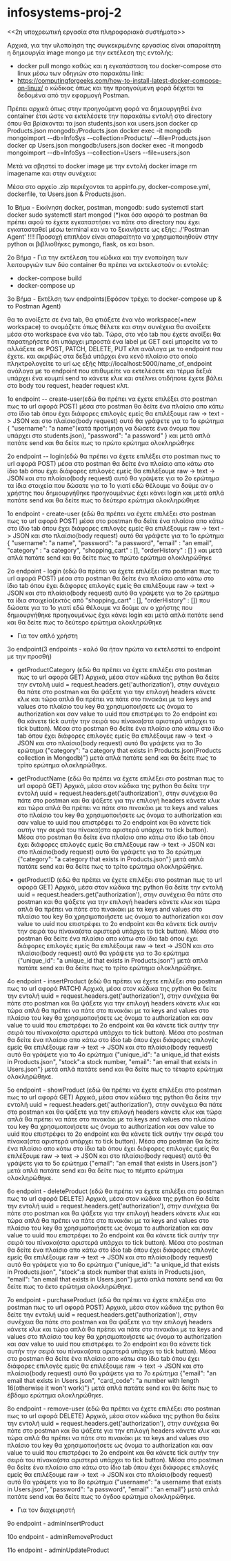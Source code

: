 # infosystems-proj-2
<<2η υποχρεωτική εργασία στα πληροφοριακά συστήματα>>

Αρχικά, για την υλοποίηση της συγκεκριμένης εργασίας είναι απαραίτητη η δημιουργία image mongo με την εκτέλεση της εντολής:
- docker pull mongo
καθώς και η εγκατάσταση του docker-compose στο linux μέσω των οδηγιών στο παρακάτω link:
- https://computingforgeeks.com/how-to-install-latest-docker-compose-on-linux/
ο κώδικας όπως και την προηγούμενη φορά δέχεται τα δεδομένα από την εφαρμογή Postman.

Πρέπει αρχικά όπως στην προηγούμενη φορά να δημιουργηθεί ένα container έτσι ώστε να εκτελέσετε την παρακάτω εντολή στο directory όπου θα βρίσκονται τα json students.json και users.json docker cp Products.json mongodb:/Products.json docker exec -it mongodb mongoimport --db=InfoSys --collection=Products/ --file=Products.json docker cp Users.json mongodb:/users.json docker exec -it mongodb mongoimport --db=InfoSys --collection=Users --file=users.json

Mετά να σβηστεί το docker image με την εντολή docker image rm imagename και στην συνέχεια:

Μέσα στο αρχείο .zip περιέχονται τα appinfo.py, docker-compose.yml, dockerfile, τα Users.json & Products.json.

1ο Βήμα - Eκκίνηση docker, postman, mongodb: sudo systemctl start docker sudo systemctl start mongod (*)και όσο αφορά το postman θα πρέπει αφού το έχετε εγκαταστήσει να πάτε στο directory που έχει εγκατασταθεί μέσω terminal και να το ξεκινήσετε ως εξής: ./'Postman Agent' !!!! Προσοχή επιπλέον είναι απαραίτητο να χρησιμοποιηθούν στην python οι βιβλιοθήκες pymongo, flask, os και bson.

2o Bήμα - Για την εκτέλεση του κώδικα και την ενοποίηση των λειτουργιών των δύο container θα πρέπει να εκτελεστούν οι εντολές:
- docker-compose build
- docker-compose up

3o Bήμα - Εκτέλση των endpoints(Eφόσον τρέχει το docker-compose up & το Postman Agent)

θα το ανοίξετε σε ένα tab, θα φτιάξετε ένα νέο workspace(+new workspace) το ονομάζετε όπως θέλετε και στην συνέχεια θα ανοίξετε μέσα στο workspace ένα νέο tab. Tώρα, στο νέο tab που έχετε ανοίξει θα παρατηρήσετε ότι υπάρχει μπροστά ένα label με GET εκεί μπορείτε να το αλλάξετε σε POST, PATCH, DELETE, PUT κλπ ανάλογα με το endpoint που έχετε. και ακριβώς στα δεξιά υπάρχει ένα κενό πλαίσιο στο οποίο πληκτρολογείτε το url ως εξής http://localhost:5000/name_of_endpoint ανάλογα με το endpoint που επιθυμείτε να εκτελέσετε και τέρμα δεξιά υπάρχει ένα κουμπί send το κάνετε κλικ και στέλνει οτιδήποτε έχετε βάλει στο body του request, header request κλπ.

1ο endpoint -- create-user(εδώ θα πρέπει να έχετε επιλέξει στο postman πως το url αφορά POST) μέσα στο postman θα δείτε ένα πλαίσιο απο κάτω στο ίδιο tab όπου έχει διάφορες επιλογές εμείς θα επιλέξουμε raw -> text -> JSON και στο πλαίσιο(body request) αυτό θα γράψετε για το 1ο ερώτημα { "username": "a name"(κατά προτίμηση να δώσετε ένα όνομα που υπάρχει στο students.json), "password": "a password" } και μετά απλά πατάτε send και θα δείτε πως το πρώτο ερώτημα ολοκληρώθηκε

2ο endpoint -- login(εδώ θα πρέπει να έχετε επιλέξει στο postman πως το url αφορά POST) μέσα στο postman θα δείτε ένα πλαίσιο απο κάτω στο ίδιο tab όπου έχει διάφορες επιλογές εμείς θα επιλέξουμε raw -> text -> JSON και στο πλαίσιο(body request) αυτό θα γράψετε για το 2ο ερώτημα τα ίδια στοιχεία που δώσατε για το 1ο γιατί εδώ θέλουμε να δούμε αν ο χρήστης που δημιουργήθηκε προηγουμένως έχει κάνει login και μετά απλά πατάτε send και θα δείτε πως το δεύτερο ερώτημα ολοκληρώθηκε

1o endpoint - create-user
(εδώ θα πρέπει να έχετε επιλέξει στο postman πως το url αφορά POST) μέσα στο postman θα δείτε ένα πλαίσιο απο κάτω στο ίδιο tab όπου έχει διάφορες επιλογές εμείς θα επιλέξουμε raw -> text -> JSON και στο πλαίσιο(body request) αυτό θα γράψετε για το 1ο ερώτημα { "username": "a name", "password": "a password", "email" : "an email", "category" : "a category", "shopping_cart" : [], "orderHistory" : [] } και μετά απλά πατάτε send και θα δείτε πως το πρώτο ερώτημα ολοκληρώθηκε

2o endpoint - login
(εδώ θα πρέπει να έχετε επιλέξει στο postman πως το url αφορά POST) μέσα στο postman θα δείτε ένα πλαίσιο απο κάτω στο ίδιο tab όπου έχει διάφορες επιλογές εμείς θα επιλέξουμε raw -> text -> JSON και στο πλαίσιο(body request) αυτό θα γράψετε για το 2ο ερώτημα τα ίδια στοιχεία(εκτός από "shopping_cart" : [], "orderHistory" : []) που δώσατε για το 1ο γιατί εδώ θέλουμε να δούμε αν ο χρήστης που δημιουργήθηκε προηγουμένως έχει κάνει login και μετά απλά πατάτε send και θα δείτε πως το δεύτερο ερώτημα ολοκληρώθηκε

- Για τον απλό χρήστη

3o endpoint(3 endpoints - καλό θα ήταν πρώτα να εκτελεστεί το endpoint με την προσθή) 
- getProductCategory
(εδώ θα πρέπει να έχετε επιλέξει στο postman πως το url αφορά GET) Aρχικά, μέσα στον κώδικα της python θα δείτε την εντολή uuid = request.headers.get('authorization'), στην συνέχεια θα πάτε στο postman και θα ψάξετε για την επιλογή headers κάνετε κλικ και τώρα απλά θα πρέπει να πάτε στο πινακάκι με τα keys and values στο πλαίσιο του key θα χρησιμοποιήσετε ως όνομα το authorization και σαν value το uuid που επιστρέφει το 2o endpoint και θα κάνετε tick αυτήν την σειρά του πίνακα(στα αριστερά υπάρχει το tick button). Mέσα στο postman θα δείτε ένα πλαίσιο απο κάτω στο ίδιο tab όπου έχει διάφορες επιλογές εμείς θα επιλέξουμε raw -> text -> JSON και στο πλαίσιο(body request) αυτό θα γράψετε για το 3ο ερώτημα {"category": "a category that exists in Products.json(Products collection in Mongodb)"} μετά απλά πατάτε send και θα δείτε πως το τρίτο ερώτημα ολοκληρώθηκε.

- getProductName
(εδώ θα πρέπει να έχετε επιλέξει στο postman πως το url αφορά GET) Aρχικά, μέσα στον κώδικα της python θα δείτε την εντολή uuid = request.headers.get('authorization'), στην συνέχεια θα πάτε στο postman και θα ψάξετε για την επιλογή headers κάνετε κλικ και τώρα απλά θα πρέπει να πάτε στο πινακάκι με τα keys and values στο πλαίσιο του key θα χρησιμοποιήσετε ως όνομα το authorization και σαν value το uuid που επιστρέφει το 2o endpoint και θα κάνετε tick αυτήν την σειρά του πίνακα(στα αριστερά υπάρχει το tick button). Mέσα στο postman θα δείτε ένα πλαίσιο απο κάτω στο ίδιο tab όπου έχει διάφορες επιλογές εμείς θα επιλέξουμε raw -> text -> JSON και στο πλαίσιο(body request) αυτό θα γράψετε για το 3ο ερώτημα {"category": "a category that exists in Products.json"} μετά απλά πατάτε send και θα δείτε πως το τρίτο ερώτημα ολοκληρώθηκε.

- getProductID
(εδώ θα πρέπει να έχετε επιλέξει στο postman πως το url αφορά GET) Aρχικά, μέσα στον κώδικα της python θα δείτε την εντολή uuid = request.headers.get('authorization'), στην συνέχεια θα πάτε στο postman και θα ψάξετε για την επιλογή headers κάνετε κλικ και τώρα απλά θα πρέπει να πάτε στο πινακάκι με τα keys and values στο πλαίσιο του key θα χρησιμοποιήσετε ως όνομα το authorization και σαν value το uuid που επιστρέφει το 2o endpoint και θα κάνετε tick αυτήν την σειρά του πίνακα(στα αριστερά υπάρχει το tick button). Mέσα στο postman θα δείτε ένα πλαίσιο απο κάτω στο ίδιο tab όπου έχει διάφορες επιλογές εμείς θα επιλέξουμε raw -> text -> JSON και στο πλαίσιο(body request) αυτό θα γράψετε για το 3ο ερώτημα {"unique_id": "a unique_id that exists in Products.json"} μετά απλά πατάτε send και θα δείτε πως το τρίτο ερώτημα ολοκληρώθηκε.

4o endpoint - insertProduct
(εδώ θα πρέπει να έχετε επιλέξει στο postman πως το url αφορά PATCH) Aρχικά, μέσα στον κώδικα της python θα δείτε την εντολή uuid = request.headers.get('authorization'), στην συνέχεια θα πάτε στο postman και θα ψάξετε για την επιλογή headers κάνετε κλικ και τώρα απλά θα πρέπει να πάτε στο πινακάκι με τα keys and values στο πλαίσιο του key θα χρησιμοποιήσετε ως όνομα το authorization και σαν value το uuid που επιστρέφει το 2o endpoint και θα κάνετε tick αυτήν την σειρά του πίνακα(στα αριστερά υπάρχει το tick button). Mέσα στο postman θα δείτε ένα πλαίσιο απο κάτω στο ίδιο tab όπου έχει διάφορες επιλογές εμείς θα επιλέξουμε raw -> text -> JSON και στο πλαίσιο(body request) αυτό θα γράψετε για το 4ο ερώτημα {"unique_id": "a unique_id that exists in Products.json", "stock":a stock number, "email": "an email that exists in Users.json"} μετά απλά πατάτε send και θα δείτε πως το τέταρτο ερώτημα ολοκληρώθηκε.

5o endpoint - showProduct
(εδώ θα πρέπει να έχετε επιλέξει στο postman πως το url αφορά GET) Aρχικά, μέσα στον κώδικα της python θα δείτε την εντολή uuid = request.headers.get('authorization'), στην συνέχεια θα πάτε στο postman και θα ψάξετε για την επιλογή headers κάνετε κλικ και τώρα απλά θα πρέπει να πάτε στο πινακάκι με τα keys and values στο πλαίσιο του key θα χρησιμοποιήσετε ως όνομα το authorization και σαν value το uuid που επιστρέφει το 2o endpoint και θα κάνετε tick αυτήν την σειρά του πίνακα(στα αριστερά υπάρχει το tick button). Mέσα στο postman θα δείτε ένα πλαίσιο απο κάτω στο ίδιο tab όπου έχει διάφορες επιλογές εμείς θα επιλέξουμε raw -> text -> JSON και στο πλαίσιο(body request) αυτό θα γράψετε για το 5ο ερώτημα {"email": "an email that exists in Users.json"} μετά απλά πατάτε send και θα δείτε πως το πέμπτο ερώτημα ολοκληρώθηκε.

6o endpoint - deleteProduct
(εδώ θα πρέπει να έχετε επιλέξει στο postman πως το url αφορά DELETE) Aρχικά, μέσα στον κώδικα της python θα δείτε την εντολή uuid = request.headers.get('authorization'), στην συνέχεια θα πάτε στο postman και θα ψάξετε για την επιλογή headers κάνετε κλικ και τώρα απλά θα πρέπει να πάτε στο πινακάκι με τα keys and values στο πλαίσιο του key θα χρησιμοποιήσετε ως όνομα το authorization και σαν value το uuid που επιστρέφει το 2o endpoint και θα κάνετε tick αυτήν την σειρά του πίνακα(στα αριστερά υπάρχει το tick button). Mέσα στο postman θα δείτε ένα πλαίσιο απο κάτω στο ίδιο tab όπου έχει διάφορες επιλογές εμείς θα επιλέξουμε raw -> text -> JSON και στο πλαίσιο(body request) αυτό θα γράψετε για το 6ο ερώτημα {"unique_id": "a unique_id that exists in Products.json", "stock":a stock number that exists in Products.json, "email": "an email that exists in Users.json"} μετά απλά πατάτε send και θα δείτε πως το έκτο ερώτημα ολοκληρώθηκε.

7o endpoint - purchaseProduct
(εδώ θα πρέπει να έχετε επιλέξει στο postman πως το url αφορά POST) Aρχικά, μέσα στον κώδικα της python θα δείτε την εντολή uuid = request.headers.get('authorization'), στην συνέχεια θα πάτε στο postman και θα ψάξετε για την επιλογή headers κάνετε κλικ και τώρα απλά θα πρέπει να πάτε στο πινακάκι με τα keys and values στο πλαίσιο του key θα χρησιμοποιήσετε ως όνομα το authorization και σαν value το uuid που επιστρέφει το 2o endpoint και θα κάνετε tick αυτήν την σειρά του πίνακα(στα αριστερά υπάρχει το tick button). Mέσα στο postman θα δείτε ένα πλαίσιο απο κάτω στο ίδιο tab όπου έχει διάφορες επιλογές εμείς θα επιλέξουμε raw -> text -> JSON και στο πλαίσιο(body request) αυτό θα γράψετε για το 7ο ερώτημα {"email": "an email that exists in Users.json", "card_code": "a number with length 16(otherwise it won't work)"} μετά απλά πατάτε send και θα δείτε πως το έβδομο ερώτημα ολοκληρώθηκε.

8o endpoint - remove-user
(εδώ θα πρέπει να έχετε επιλέξει στο postman πως το url αφορά DELETE) Aρχικά, μέσα στον κώδικα της python θα δείτε την εντολή uuid = request.headers.get('authorization'), στην συνέχεια θα πάτε στο postman και θα ψάξετε για την επιλογή headers κάνετε κλικ και τώρα απλά θα πρέπει να πάτε στο πινακάκι με τα keys and values στο πλαίσιο του key θα χρησιμοποιήσετε ως όνομα το authorization και σαν value το uuid που επιστρέφει το 2o endpoint και θα κάνετε tick αυτήν την σειρά του πίνακα(στα αριστερά υπάρχει το tick button). Mέσα στο postman θα δείτε ένα πλαίσιο απο κάτω στο ίδιο tab όπου έχει διάφορες επιλογές εμείς θα επιλέξουμε raw -> text -> JSON και στο πλαίσιο(body request) αυτό θα γράψετε για το 8ο ερώτημα {"username": "a username that exists in Users.json", "password": "a password", "email" : "an email"} μετά απλά πατάτε send και θα δείτε πως το όγδοο ερώτημα ολοκληρώθηκε.

- Για τον διαχειρηστή

9o endpoint - adminInsertProduct


10o endpoint - adminRemoveProduct


11o endpoint - adminUpdateProduct


